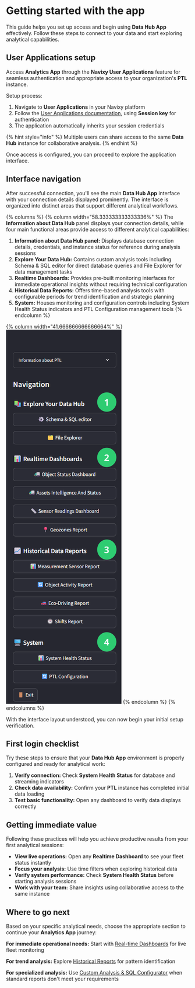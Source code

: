 # Getting started with the app

This guide helps you set up access and begin using **Data Hub App** effectively. Follow these steps to connect to your data and start exploring analytical capabilities.

## User Applications setup

Access **Analytics App** through the **Navixy User Applications** feature for seamless authentication and appropriate access to your organization's **PTL** instance.

Setup process:

1. Navigate to **User Applications** in your Navixy platform
2. Follow the [User Applications documentation](https://app.gitbook.com/s/446mKak1zDrGv70ahuYZ/guide/account/user-applications), using **Session key** for authentication
3. The application automatically inherits your session credentials

{% hint style="info" %}
Multiple users can share access to the same **Data Hub** instance for collaborative analysis.
{% endhint %}

Once access is configured, you can proceed to explore the application interface.

## Interface navigation

After successful connection, you'll see the main **Data Hub App** interface with your connection details displayed prominently. The interface is organized into distinct areas that support different analytical workflows.

{% columns %}
{% column width="58.333333333333336%" %}
The **Information about Data Hub** panel displays your connection details, while four main functional areas provide access to different analytical capabilities:

1. **Information about Data Hub panel:** Displays database connection details, credentials, and instance status for reference during analysis sessions
2. **Explore Your Data Hub:** Contains custom analysis tools including Schema & SQL editor for direct database queries and File Explorer for data management tasks
3. **Realtime Dashboards:** Provides pre-built monitoring interfaces for immediate operational insights without requiring technical configuration
4. **Historical Data Reports:** Offers time-based analysis tools with configurable periods for trend identification and strategic planning
5. **System:** Houses monitoring and configuration controls including System Health Status indicators and PTL Configuration management tools
{% endcolumn %}

{% column width="41.666666666666664%" %}
![](../../.gitbook/assets/data-hub-app-sidebar.webp)
{% endcolumn %}
{% endcolumns %}

With the interface layout understood, you can now begin your initial setup verification.

## First login checklist

Try these steps to ensure that your **Data Hub App** environment is properly configured and ready for analytical work:

1. **Verify connection:** Check **System Health Status** for database and streaming indicators
2. **Check data availability:** Confirm your **PTL** instance has completed initial data loading
3. **Test basic functionality:** Open any dashboard to verify data displays correctly

## Getting immediate value

Following these practices will help you achieve productive results from your first analytical sessions:

* **View live operations:** Open any **Realtime Dashboard** to see your fleet status instantly
* **Focus your analysis:** Use time filters when exploring historical data
* **Verify system performance:** Check **System Health Status** before starting analysis sessions
* **Work with your team:** Share insights using collaborative access to the same instance

## Where to go next

Based on your specific analytical needs, choose the appropriate section to continue your **Analytics App** journey:

**For immediate operational needs:** Start with [Real-time Dashboards](real-time-dashboards.md) for live fleet monitoring

**For trend analysis:** Explore [Historical Reports](historical-reports.md) for pattern identification

**For specialized analysis:** Use [Custom Analysis & SQL Configurator](../../analytic-data-hub-app/custom-analysis-sql-configurator/) when standard reports don't meet your requirements
